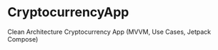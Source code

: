 # CryptocurrencyApp
Clean Architecture Cryptocurrency App (MVVM, Use Cases, Jetpack Compose)

<p align="center">
  <img src="https://i.postimg.cc/0jFxMPxm/Cryptocurrency-App.png" href="" alt="">
</p>
